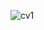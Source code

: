 ![cv1](https://github.com/Farhan-Fadillah/picture_list/blob/ca5acf80c3323a43d9cc4185e9057e0509502380/(1)%20CV%20ATS%20Farhan%20Fadillah_page-0001.jpg)
